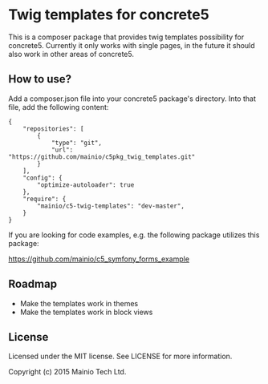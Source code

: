 # Twig templates for concrete5

This is a composer package that provides twig templates possibility for concrete5.
Currently it only works with single pages, in the future it should also work in
other areas of concrete5.

## How to use?

Add a composer.json file into your concrete5 package's directory. Into that
file, add the following content:

```
{
    "repositories": [
        {
            "type": "git",
            "url": "https://github.com/mainio/c5pkg_twig_templates.git"
        }
    ],
    "config": {
        "optimize-autoloader": true
    },
    "require": {
        "mainio/c5-twig-templates": "dev-master",
    }
}
```

If you are looking for code examples, e.g. the following package utilizes this package:

https://github.com/mainio/c5_symfony_forms_example


## Roadmap

- Make the templates work in themes
- Make the templates work in block views

## License

Licensed under the MIT license. See LICENSE for more information.

Copyright (c) 2015 Mainio Tech Ltd.
